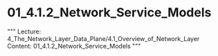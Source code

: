 # 01_4.1.2_Network_Service_Models

"""
Lecture: 4_The_Network_Layer_Data_Plane/4.1_Overview_of_Network_Layer
Content: 01_4.1.2_Network_Service_Models
"""

